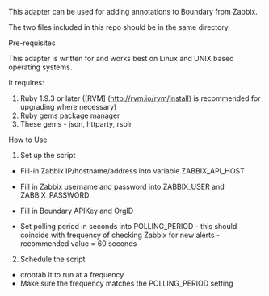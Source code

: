 This adapter can be used for adding annotations to Boundary from Zabbix.

The two files included in this repo should be in the same directory.

Pre-requisites

This adapter is written for and works best on Linux and UNIX based operating systems. 

It requires: 

1. Ruby 1.9.3 or later ([RVM] (http://rvm.io/rvm/install) is recommended for upgrading where necessary)
2. Ruby gems package manager
3. These gems - json, httparty, rsolr

How to Use

1. Set up the script

- Fill-in Zabbix IP/hostname/address into variable ZABBIX_API_HOST
- Fill in Zabbix username and password into ZABBIX_USER and ZABBIX_PASSWORD

- Fill in Boundary APIKey and OrgID
- Set polling period in seconds into POLLING_PERIOD - this should coincide with frequency of checking Zabbix for new alerts - recommended value = 60 seconds

2. Schedule the script 

- crontab it to run at a frequency
- Make sure the frequency matches the POLLING_PERIOD setting
